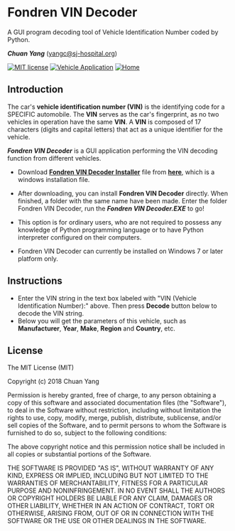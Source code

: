 # Fondren VIN Decoder
A GUI program decoding tool of Vehicle Identification Number coded by Python.

***Chuan Yang*** (<yangc@sj-hospital.org>)

[![MIT license](https://img.shields.io/badge/license-MIT%20License-blue.svg)](LICENSE)
[![Vehicle Application](https://img.shields.io/badge/application-vehicle-orange.svg)](README.md)
[![Home](https://img.shields.io/badge/GitHub-home-ff69b4.svg)](https://github.com/YangChuan80)

## Introduction
The car's **vehicle identification number (VIN)** is the identifying code for a SPECIFIC automobile. The **VIN** serves as the car's fingerprint, as no two vehicles in operation have the same **VIN**. A **VIN** is composed of 17 characters (digits and capital letters) that act as a unique identifier for the vehicle.

***Fondren VIN Decoder*** is a GUI application performing the VIN decoding function from different vehicles.

- Download **[Fondren VIN Decoder Installer](https://github.com/YangChuan80/Fondren-VIN-Decoder/blob/master/Fondren%20VIN%20Decoder%20Installer.exe?raw=true)** file from **[here](https://github.com/YangChuan80/Fondren-VIN-Decoder/blob/master/Fondren%20VIN%20Decoder%20Installer.exe?raw=true)**, which is a windows installation file. 

- After downloading, you can install **Fondren VIN Decoder** directly. When finished, a folder with the same name have been made. Enter the folder Fondren VIN Decoder, run the **_Fondren VIN Decoder.EXE_** to go!

- This option is for ordinary users, who are not required to possess any knowledge of Python programming language or to have Python interpreter configured on their computers.

- Fondren VIN Decoder can currently be installed on Windows 7 or later platform only.

## Instructions
- Enter the VIN string in the text box labeled with "VIN (Vehicle Identification Number):" above. Then press **Decode** button below to decode the VIN string. 
- Below you will get the parameters of this vehicle, such as **Manufacturer**, **Year**, **Make**, **Region** and **Country**, etc. 

## License
The MIT License (MIT)

Copyright (c) 2018 Chuan Yang

Permission is hereby granted, free of charge, to any person obtaining a copy
of this software and associated documentation files (the "Software"), to deal
in the Software without restriction, including without limitation the rights
to use, copy, modify, merge, publish, distribute, sublicense, and/or sell
copies of the Software, and to permit persons to whom the Software is
furnished to do so, subject to the following conditions:

The above copyright notice and this permission notice shall be included in all
copies or substantial portions of the Software.

THE SOFTWARE IS PROVIDED "AS IS", WITHOUT WARRANTY OF ANY KIND, EXPRESS OR
IMPLIED, INCLUDING BUT NOT LIMITED TO THE WARRANTIES OF MERCHANTABILITY,
FITNESS FOR A PARTICULAR PURPOSE AND NONINFRINGEMENT. IN NO EVENT SHALL THE
AUTHORS OR COPYRIGHT HOLDERS BE LIABLE FOR ANY CLAIM, DAMAGES OR OTHER
LIABILITY, WHETHER IN AN ACTION OF CONTRACT, TORT OR OTHERWISE, ARISING FROM,
OUT OF OR IN CONNECTION WITH THE SOFTWARE OR THE USE OR OTHER DEALINGS IN THE
SOFTWARE.
